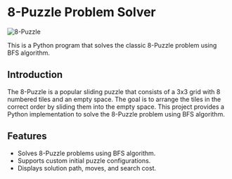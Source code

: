 # 8-Puzzle Problem Solver

![8-Puzzle](puzzle.png)

This is a Python program that solves the classic 8-Puzzle problem using BFS algorithm.

## Introduction

The 8-Puzzle is a popular sliding puzzle that consists of a 3x3 grid with 8 numbered tiles and an empty space. The goal is to arrange the tiles in the correct order by sliding them into the empty space. This project provides a Python implementation to solve the 8-Puzzle problem using BFS algorithm.

## Features

- Solves 8-Puzzle problems using BFS algorithm.
- Supports custom initial puzzle configurations.
- Displays solution path, moves, and search cost.

